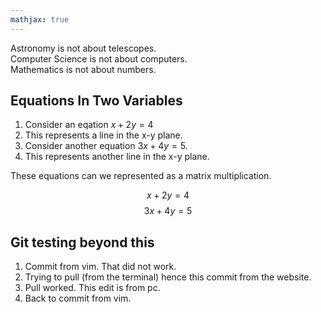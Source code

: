 ```yaml
---
mathjax: true
---
```


Astronomy is not about telescopes.  
Computer Science is not about computers.  
Mathematics is not about numbers.

## Equations In Two Variables

1. Consider an eqation $x+2y=4$
2. This represents a line in the x-y plane.
3. Consider another equation $3x+4y=5$.
4. This represents another line in the x-y plane.

These equations can we represented as a matrix multiplication.

$$ x+2y=4 $$
$$ 3x+4y=5 $$

## Git testing beyond this
 
1. Commit from vim. That did not work.
2. Trying to pull (from the terminal) hence this commit from the website.
3. Pull worked. This edit is from pc.
4. Back to commit from vim.
